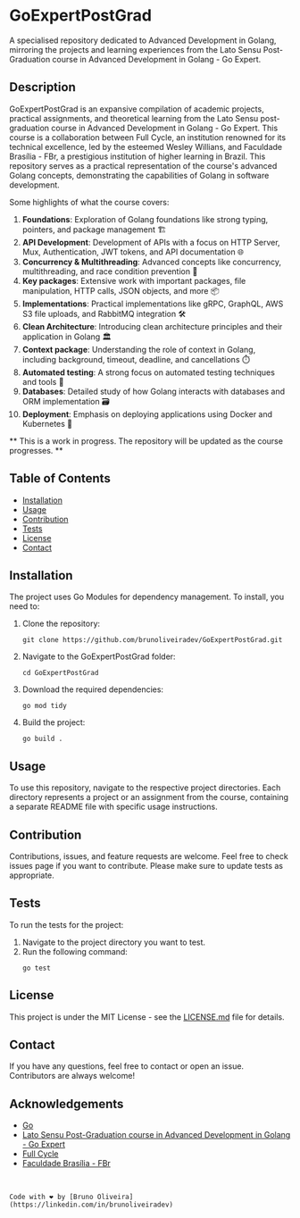 # GoExpertPostGrad

A specialised repository dedicated to Advanced Development in Golang, mirroring the projects and learning experiences
from the Lato Sensu Post-Graduation course in Advanced Development in Golang - Go Expert.

## Description

GoExpertPostGrad is an expansive compilation of academic projects, practical assignments, and theoretical learning from
the Lato Sensu post-graduation course in Advanced Development in Golang - Go Expert. This course is a collaboration
between Full Cycle, an institution renowned for its technical excellence, led by the esteemed Wesley Willians, and
Faculdade Brasília - FBr, a prestigious institution of higher learning in Brazil. This repository serves as a practical
representation of the course's advanced Golang concepts, demonstrating the capabilities of Golang in software
development.

Some highlights of what the course covers:

1. **Foundations**: Exploration of Golang foundations like strong typing, pointers, and package management 🏗️
2. **API Development**: Development of APIs with a focus on HTTP Server, Mux, Authentication, JWT tokens, and API
   documentation 🌐
3. **Concurrency & Multithreading**: Advanced concepts like concurrency, multithreading, and race condition prevention
   🚀
4. **Key packages**: Extensive work with important packages, file manipulation, HTTP calls, JSON objects, and more 📦
5. **Implementations**: Practical implementations like gRPC, GraphQL, AWS S3 file uploads, and RabbitMQ integration 🛠️
6. **Clean Architecture**: Introducing clean architecture principles and their application in Golang 🏛️
7. **Context package**: Understanding the role of context in Golang, including background, timeout, deadline, and
   cancellations ⏱️
8. **Automated testing**: A strong focus on automated testing techniques and tools 🧪
9. **Databases**: Detailed study of how Golang interacts with databases and ORM implementation 🗃️
10. **Deployment**: Emphasis on deploying applications using Docker and Kubernetes 🚢

** This is a work in progress. The repository will be updated as the course progresses. **

## Table of Contents

- [Installation](#installation)
- [Usage](#usage)
- [Contribution](#contribution)
- [Tests](#tests)
- [License](#license)
- [Contact](#contact)

## Installation

The project uses Go Modules for dependency management. To install, you need to:

1. Clone the repository:
    ```
    git clone https://github.com/brunoliveiradev/GoExpertPostGrad.git
    ```
2. Navigate to the GoExpertPostGrad folder:
    ```
    cd GoExpertPostGrad
    ```
3. Download the required dependencies:
    ```
    go mod tidy
    ```
4. Build the project:
    ```
    go build .
    ```

## Usage

To use this repository, navigate to the respective project directories. Each directory represents a project or an
assignment from the course, containing a separate README file with specific usage instructions.

## Contribution

Contributions, issues, and feature requests are welcome. Feel free to check issues page if you want to contribute.
Please make sure to update tests as appropriate.

## Tests

To run the tests for the project:

1. Navigate to the project directory you want to test.
2. Run the following command:
    ```
    go test
    ```

## License

This project is under the MIT License - see
the [LICENSE.md](https://github.com/brunoliveiradev/GoExpertPostGrad/blob/main/LICENSE.md) file for details.

## Contact

If you have any questions, feel free to contact or open an issue. Contributors are always welcome!

## Acknowledgements

- [Go](https://golang.org/)
- [Lato Sensu Post-Graduation course in Advanced Development in Golang - Go Expert](https://emec.mec.gov.br/emec/consulta-cadastro/detalhamento/d96957f455f6405d14c6542552b0f6eb/MjIzMjY=/93916316abe23148507bd4c260e4b878/MjMwNTA1)
- [Full Cycle](https://www.fullcycle.com.br/)
- [Faculdade Brasília - FBr](http://www.fbr.edu.br/)

<br>

```
Code with ❤️ by [Bruno Oliveira](https://linkedin.com/in/brunoliveiradev)
```